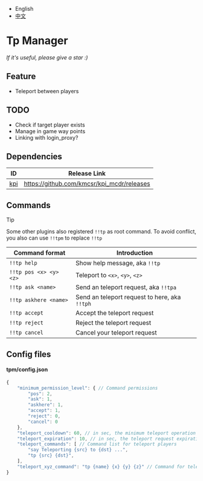 
- English
- [中文](README_zh.MD)

# Tp Manager

*If it's useful, please give a star :)*

## Feature

- Teleport between players

## TODO

- Check if target player exists
- Manage in game way points
- Linking with login_proxy?

## Dependencies

| ID | Release Link |
|----|----|
| [kpi](https://github.com/kmcsr/kpi_mcdr) | <https://github.com/kmcsr/kpi_mcdr/releases> |

## Commands

> [!TIP]
> Some other plugins also registered `!!tp` as root command. To avoid conflict, you also can use `!!tpm` to replace `!!tp`

|         Command format | Introduction |
|------------------------|-----|
| `!!tp help`            | Show help message, aka `!!tp` |
| `!!tp pos <x> <y> <z>` | Teleport to `<x>`, `<y>`, `<z>` |
| `!!tp ask <name>`      | Send an teleport request, aka `!!tpa` |
| `!!tp askhere <name>`  | Send an teleport request to here, aka `!!tph` |
| `!!tp accept`          | Accept the teleport request |
| `!!tp reject`          | Reject the teleport request |
| `!!tp cancel`          | Cancel your teleport request |

## Config files

#### tpm/config.json

```javascript
{
    "minimum_permission_level": { // Command permissions
        "pos": 2,
        "ask": 1,
        "askhere": 1,
        "accept": 1,
        "reject": 0,
        "cancel": 0
    },
    "teleport_cooldown": 60, // in sec, the minimum teleport operation interval
    "teleport_expiration": 10, // in sec, the teleport request expiration
    "teleport_commands": [ // Command list for teleport players
        "say Teleporting {src} to {dst} ...",
        "tp {src} {dst}",
    ],
    "teleport_xyz_command": "tp {name} {x} {y} {z}" // Command for teleport position
}
```
